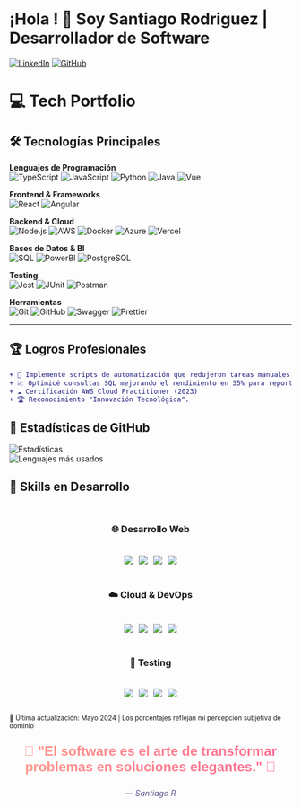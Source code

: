 # ¡Hola ! 👋 Soy Santiago Rodriguez | Desarrollador de Software

[![LinkedIn](https://img.shields.io/badge/-LinkedIn-0077B5?logo=linkedin&logoColor=white)](https://www.linkedin.com/in/santiago-rodriguez-gomez-97716522b/)
[![GitHub](https://img.shields.io/badge/-GitHub-181717?logo=github&logoColor=white)](https://github.com/Santiago13dev)

# 💻 Tech Portfolio

## 🛠️ Tecnologías Principales

**Lenguajes de Programación**  
![TypeScript](https://img.shields.io/badge/-TypeScript-3178C6?logo=typescript&logoColor=white) 
![JavaScript](https://img.shields.io/badge/-JavaScript-F7DF1E?logo=javascript&logoColor=black) 
![Python](https://img.shields.io/badge/-Python-3776AB?logo=python&logoColor=white) 
![Java](https://img.shields.io/badge/Java-orange?logo=openjdk&logoColor=white)
![Vue](https://img.shields.io/badge/Vue-brightgreen?logo=vue.js&logoColor=white)

**Frontend & Frameworks**  
![React](https://img.shields.io/badge/-React-61DAFB?logo=react&logoColor=black) 
![Angular](https://img.shields.io/badge/Angular-red?logo=angular&logoColor=white)

**Backend & Cloud**  
![Node.js](https://img.shields.io/badge/-Node.js-339933?logo=node.js&logoColor=white) 
![AWS](https://img.shields.io/badge/-AWS-232F3E?logo=amazon-aws&logoColor=white) 
![Docker](https://img.shields.io/badge/Docker-Container-2496ED?logo=docker&logoColor=white)
![Azure](https://img.shields.io/badge/Azure-Cloud-0078D4?logo=microsoftazure&logoColor=white)
![Vercel](https://img.shields.io/badge/Vercel-Deploy-000000?logo=vercel&logoColor=white)

**Bases de Datos & BI**  
![SQL](https://img.shields.io/badge/-SQL-4479A1?logo=postgresql&logoColor=white) 
![PowerBI](https://img.shields.io/badge/-PowerBI-F2C811?logo=power-bi&logoColor=black)
![PostgreSQL](https://img.shields.io/badge/PostgreSQL-DB-336791?logo=postgresql&logoColor=white)

**Testing**  
![Jest](https://img.shields.io/badge/Jest-C21325?logo=jest&logoColor=white)
![JUnit](https://img.shields.io/badge/Testing-JUnit-25A162?logo=junit5&logoColor=white)
![Postman](https://img.shields.io/badge/API-Postman-FF6C37?logo=postman&logoColor=white)

**Herramientas**  
![Git](https://img.shields.io/badge/Version%20Control-Git-F05032?logo=git&logoColor=white)
![GitHub](https://img.shields.io/badge/Repo-GitHub-181717?logo=github&logoColor=white)
![Swagger](https://img.shields.io/badge/API-Swagger-85EA2D?logo=swagger&logoColor=black)
![Prettier](https://img.shields.io/badge/Format-Prettier-F7B93E?logo=prettier&logoColor=black)

---

## 🏆 Logros Profesionales
```diff
+ 🏅 Implementé scripts de automatización que redujeron tareas manuales en 50%
+ 📈 Optimicé consultas SQL mejorando el rendimiento en 35% para reportes críticos
+ ☁️ Certificación AWS Cloud Practitioner (2023)
+ 🏆 Reconocimiento "Innovación Tecnológica".
```
## 🔹 Estadísticas de GitHub  
![Estadísticas](https://github-readme-stats.vercel.app/api?username=Santiago13dev&show_icons=true&theme=radical)  
![Lenguajes más usados](https://github-readme-stats.vercel.app/api/top-langs/?username=Santiago13dev&layout=compact&theme=radical)  
## 🚀 Skills en Desarrollo

<div align="center" style="display: grid; grid-template-columns: repeat(auto-fit, minmax(250px, 1fr)); gap: 20px; margin: 30px 0;">

### 🌐 Desarrollo Web
<div style="display: flex; flex-wrap: wrap; justify-content: center; gap: 10px;">
  <img src="https://img.shields.io/badge/-TypeScript-3178C6?logo=typescript&logoColor=white&style=for-the-badge">
  <img src="https://img.shields.io/badge/-Next.js-000000?logo=next.js&logoColor=white&style=for-the-badge">
  <img src="https://img.shields.io/badge/-Node.js-339933?logo=node.js&logoColor=white&style=for-the-badge">
  <img src="https://img.shields.io/badge/-React-61DAFB?logo=react&logoColor=black&style=for-the-badge">
</div>

### ☁️ Cloud & DevOps
<div style="display: flex; flex-wrap: wrap; justify-content: center; gap: 10px;">
  <img src="https://img.shields.io/badge/-AWS-FF9900?logo=amazon-aws&logoColor=white&style=for-the-badge">
  <img src="https://img.shields.io/badge/-Docker-2496ED?logo=docker&logoColor=white&style=for-the-badge">
  <img src="https://img.shields.io/badge/-Kubernetes-326CE5?logo=kubernetes&logoColor=white&style=for-the-badge">
  <img src="https://img.shields.io/badge/-Terraform-7B42BC?logo=terraform&logoColor=white&style=for-the-badge">
</div>

### 🧪 Testing
<div style="display: flex; flex-wrap: wrap; justify-content: center; gap: 10px;">
  <img src="https://img.shields.io/badge/-Jest-C21325?logo=jest&logoColor=white&style=for-the-badge">
  <img src="https://img.shields.io/badge/-Cypress-17202C?logo=cypress&logoColor=white&style=for-the-badge">
  <img src="https://img.shields.io/badge/-Playwright-2EAD33?logo=playwright&logoColor=white&style=for-the-badge">
  <img src="https://img.shields.io/badge/-Testing_Library-E33332?logo=testing-library&logoColor=white&style=for-the-badge">
</div>

</div>

<sub>🔹 Última actualización: Mayo 2024 | Los porcentajes reflejan mi percepción subjetiva de dominio</sub>



<div align="center">
  <p style="
    font-size: 24px;
    background: linear-gradient(90deg, #FF9A8B 0%, #FF6B95 100%);
    -webkit-background-clip: text;
    -webkit-text-fill-color: transparent;
    font-weight: bold;
    font-family: 'Arial';
  ">
    🎨 "El software es el arte de transformar problemas en soluciones elegantes." 🎨
  </p>
  <p style="color: #5E548E; font-style: italic;">— Santiago R</p>
</div>
